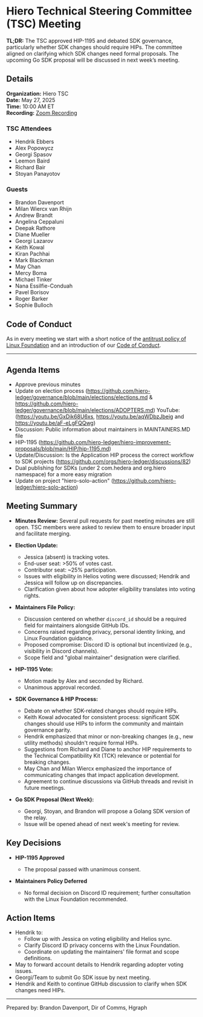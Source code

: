 # Hiero Technical Steering Committee (TSC) Meeting

**TL;DR:** The TSC approved HIP-1195 and debated SDK governance, particularly whether SDK changes should require HIPs. The committee aligned on clarifying which SDK changes need formal proposals. The upcoming Go SDK proposal will be discussed in next week’s meeting.

## Details

**Organization:** Hiero TSC  
**Date:** May 27, 2025  
**Time:** 10:00 AM ET  
**Recording:** [Zoom Recording](https://zoom.us/rec/share/THizs3eMSlnhJG0ymgJE6zqtwnYs0Nd9kZAUJByhLAk3Oo0s45t2yla_XX4EqN0l.6v8c8WgvJfj5MBGy)

### TSC Attendees
  
- Hendrik Ebbers   
- Alex Popowycz  
- Georgi Spasov  
- Leemon Baird  
- Richard Bair  
- Stoyan Panayotov

### Guests

- Brandon Davenport  
- Milan Wiercx van Rhijn
- Andrew Brandt  
- Angelina Ceppaluni  
- Deepak Rathore  
- Diane Mueller  
- Georgi Lazarov  
- Keith Kowal  
- Kiran Pachhai  
- Mark Blackman  
- May Chan  
- Mercy Boma  
- Michael Tinker  
- Nana Essilfie-Conduah  
- Pavel Borisov  
- Roger Barker  
- Sophie Bulloch

## Code of Conduct

As in every meeting we start with a short notice of the [antitrust policy of Linux Foundation](https://www.linuxfoundation.org/legal/antitrust-policy) and an introduction of our [Code of Conduct](https://www.lfdecentralizedtrust.org/code-of-conduct).

---

## Agenda Items

- Approve previous minutes 
- Update on election process (https://github.com/hiero-ledger/governance/blob/main/elections/elections.md & https://github.com/hiero-ledger/governance/blob/main/elections/ADOPTERS.md) YouTube: (https://youtu.be/GxDik68U6xs, https://youtu.be/aqWDbzJbeig and https://youtu.be/aF-eLgFQQwg)
- Discussion: Public information about maintainers in MAINTAINERS.MD file
- HIP-1195 (https://github.com/hiero-ledger/hiero-improvement-proposals/blob/main/HIP/hip-1195.md)
- Update/Discussion: Is the Application HIP process the correct workflow to SDK projects (https://github.com/orgs/hiero-ledger/discussions/82)
- Dual publishing for SDKs (under 2 com.hedera and org.hiero namespace) for a more easy migration
- Update on project "hiero-solo-action" (https://github.com/hiero-ledger/hiero-solo-action)

## Meeting Summary
  
- **Minutes Review:** Several pull requests for past meeting minutes are still open. TSC members were asked to review them to ensure broader input and facilitate merging.

- **Election Update:**
  - Jessica (absent) is tracking votes.
  - End-user seat: >50% of votes cast.
  - Contributor seat: ~25% participation.
  - Issues with eligibility in Helios voting were discussed; Hendrik and Jessica will follow up on discrepancies.
  - Clarification given about how adopter eligibility translates into voting rights.

- **Maintainers File Policy:**
  - Discussion centered on whether `discord_id` should be a required field for maintainers alongside GitHub IDs.
  - Concerns raised regarding privacy, personal identity linking, and Linux Foundation guidance.
  - Proposed compromise: Discord ID is optional but incentivized (e.g., visibility in Discord channels).
  - Scope field and "global maintainer" designation were clarified.

- **HIP-1195 Vote:**
  - Motion made by Alex and seconded by Richard.
  - Unanimous approval recorded.

- **SDK Governance & HIP Process:**
  - Debate on whether SDK-related changes should require HIPs.
  - Keith Kowal advocated for consistent process: significant SDK changes should use HIPs to inform the community and maintain governance parity.
  - Hendrik emphasized that minor or non-breaking changes (e.g., new utility methods) shouldn't require formal HIPs.
  - Suggestions from Richard and Diane to anchor HIP requirements to the Technical Compatibility Kit (TCK) relevance or potential for breaking changes.
  - May Chan and Milan Wiercx emphasized the importance of communicating changes that impact application development.
  - Agreement to continue discussions via GitHub threads and revisit in future meetings.

- **Go SDK Proposal (Next Week):**
  - Georgi, Stoyan, and Brandon will propose a Golang SDK version of the relay.
  - Issue will be opened ahead of next week's meeting for review.

## Key Decisions

- **HIP-1195 Approved**
  - The proposal passed with unanimous consent.
  
- **Maintainers Policy Deferred**
  - No formal decision on Discord ID requirement; further consultation with the Linux Foundation recommended.

## Action Items

- Hendrik to:
  - Follow up with Jessica on voting eligibility and Helios sync.
  - Clarify Discord ID privacy concerns with the Linux Foundation.
  - Coordinate on updating the maintainers' file format and scope definitions.
- May to forward account details to Hendrik regarding adopter voting issues.
- Georgi/Team to submit Go SDK issue by next meeting.
- Hendrik and Keith to continue GitHub discussion to clarify when SDK changes need HIPs.

---

Prepared by: Brandon Davenport, Dir of Comms, Hgraph
